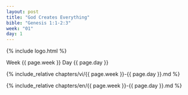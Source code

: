 ```yaml
---
layout: post
title: "God Creates Everything"
bible: "Genesis 1:1-2:3"
week: "01"
day: 1
---
```


{% include logo.html %}

Week {{ page.week }} Day {{ page.day }}

{% include_relative chapters/vi/{{ page.week }}-{{ page.day }}.md %}

{% include_relative chapters/en/{{ page.week }}-{{ page.day }}.md %}